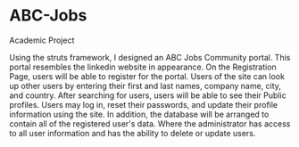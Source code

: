 # ABC-Jobs
Academic Project

Using the struts framework, I designed an ABC Jobs Community portal. This portal resembles the linkedin website in appearance.
On the Registration Page, users will be able to register for the portal. Users of the site can look up other users by entering their first and last names, company name, city, and country. 
After searching for users, users will be able to see their Public profiles. Users may log in, reset their passwords, and update their profile information using the site. In addition, the database will be arranged to contain all of the 
registered user's data. Where the administrator has access to all user information and has the ability to delete or update users.
